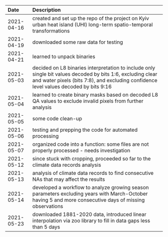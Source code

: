 | Date     | Description |
| :---        | :---   |
| 2021-04-16  | created and set up the repo of the project on Kyiv urban heat island (UHI) long-term spatio-temporal transformations |
| 2021-04-19  | downloaded some raw data for testing |
| 2021-04-21  | learned to unpack binaries |
| 2021-05-03  | decided on L8 binaries interpretation  to include only single bit values decoded by bits 1:6, excluding clear and water pixels (bits 7:8), and excluding confidence level values decoded by bits 9:16 |
| 2021-05-04  | learned to create binary masks based on decoded L8 QA values to exclude invalid pixels from further analysis |
| 2021-05-05  | some code clean-up  |
| 2021-05-06  | testing and prepping the code for automated processing |
| 2021-05-07  | organized code into a function: some files are not properly processed - needs investigation |
| 2021-05-12  | since stuck with cropping, proceeded so far to the climate data records analysis |
| 2021-05-13 | analysis of climate data records to find consecutive NAs that may affect the results |
| 2021-05-14 | developed a workflow to analyze growing season parameters excluding years with March-October having 5 and more consecutive days of missing observations  |
| 2021-05-23 | downloaded 1881-2020 data, introduced linear interpolation via zoo library to fill in data gaps less than 5 days |